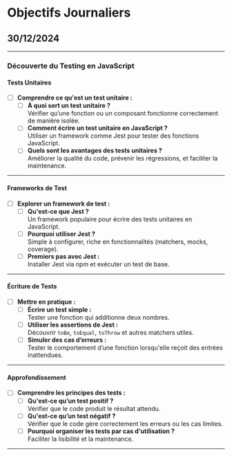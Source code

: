 # Objectifs Journaliers

## 30/12/2024

---

### Découverte du Testing en JavaScript

#### Tests Unitaires
- [ ] **Comprendre ce qu'est un test unitaire :**
  - [ ] **À quoi sert un test unitaire ?**  
    Vérifier qu’une fonction ou un composant fonctionne correctement de manière isolée.
  - [ ] **Comment écrire un test unitaire en JavaScript ?**  
    Utiliser un framework comme Jest pour tester des fonctions JavaScript.
  - [ ] **Quels sont les avantages des tests unitaires ?**  
    Améliorer la qualité du code, prévenir les régressions, et faciliter la maintenance.

---

#### Frameworks de Test
- [ ] **Explorer un framework de test :**
  - [ ] **Qu'est-ce que Jest ?**  
    Un framework populaire pour écrire des tests unitaires en JavaScript.
  - [ ] **Pourquoi utiliser Jest ?**  
    Simple à configurer, riche en fonctionnalités (matchers, mocks, coverage).
  - [ ] **Premiers pas avec Jest :**  
    Installer Jest via npm et exécuter un test de base.

---

#### Écriture de Tests
- [ ] **Mettre en pratique :**
  - [ ] **Écrire un test simple :**  
    Tester une fonction qui additionne deux nombres.
  - [ ] **Utiliser les assertions de Jest :**  
    Découvrir `toBe`, `toEqual`, `toThrow` et autres matchers utiles.
  - [ ] **Simuler des cas d’erreurs :**  
    Tester le comportement d’une fonction lorsqu'elle reçoit des entrées inattendues.

---

#### Approfondissement
- [ ] **Comprendre les principes des tests :**
  - [ ] **Qu'est-ce qu’un test positif ?**  
    Vérifier que le code produit le résultat attendu.
  - [ ] **Qu'est-ce qu’un test négatif ?**  
    Vérifier que le code gère correctement les erreurs ou les cas limites.
  - [ ] **Pourquoi organiser les tests par cas d'utilisation ?**  
    Faciliter la lisibilité et la maintenance.

---

